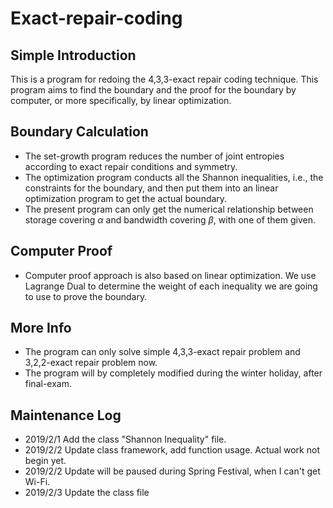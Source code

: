 # Exact-repair-coding

## Simple Introduction

This is a program for redoing the 4,3,3-exact repair coding technique. This program aims to find the boundary and the proof for the boundary by computer, or more specifically, by linear optimization.

## Boundary Calculation

* The set-growth program reduces the number of joint entropies according to exact repair conditions and symmetry. 
* The optimization program conducts all the Shannon inequalities, i.e., the constraints for the boundary, and then put them into an linear optimization program to get the actual boundary.
* The present program can only get the numerical relationship between storage covering $\alpha$ and bandwidth covering $\beta$, with one of them given.

## Computer Proof

* Computer proof approach is also based on linear optimization. We use Lagrange Dual to determine the weight of each inequality we are going to use to prove the boundary.

## More Info

* The program can only solve simple 4,3,3-exact repair problem and 3,2,2-exact repair problem now.
* The program will by completely modified during the winter holiday, after final-exam.

## Maintenance Log

* 2019/2/1 Add the class "Shannon Inequality" file.
* 2019/2/2 Update class framework, add function usage. Actual work not begin yet.
* 2019/2/2 Update will be paused during Spring Festival, when I can't get Wi-Fi.
* 2019/2/3 Update the class file